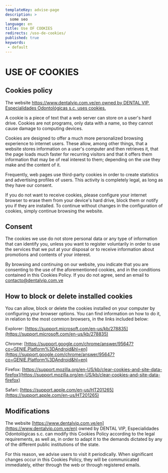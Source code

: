 ```yaml
---
templateKey: advise-page
description: >
  some seo
language: en
title: Use OF COOKIES
redirects: /uso-de-cookies/
published: true
keywords:
 - default
---
```


# USE OF COOKIES

## Cookies policy

The website [https://www.dentalvip.com.ve/en owned by DENTAL VIP, Especialidades Odontológicas s.c. uses cookies.](/en/)

A cookie is a piece of text that a web server can store on a user's hard drive. Cookies are not programs, only data with a name, so they cannot cause damage to computing devices.

Cookies are designed to offer a much more personalized browsing experience to internet users. These allow, among other things, that a website stores information on a user's computer and then retrieves it, that the page loads much faster for recurring visitors and that it offers them information that may be of real interest to them; depending on the use they make and the content of it.

Frequently, web pages use third-party cookies in order to create statistics and advertising profiles of users. This activity is completely legal, as long as they have our consent.

If you do not want to receive cookies, please configure your internet browser to erase them from your device's hard drive, block them or notify you if they are installed. To continue without changes in the configuration of cookies, simply continue browsing the website.

## Consent

The cookies we use do not store personal data or any type of information that can identify you, unless you want to register voluntarily in order to use the services that we put at your disposal or to receive information about promotions and contents of your interest.

By browsing and continuing on our website, you indicate that you are consenting to the use of the aforementioned cookies, and in the conditions contained in this Cookies Policy. If you do not agree, send an email to [contacto@dentalvip.com.ve](mailto:contacto@dentalvip.com.ve)

## How to block or delete installed cookies

You can allow, block or delete the cookies installed on your computer by configuring your browser options. You can find information on how to do it, in relation to the most common browsers, in the links included below:

Explorer: [https://support.microsoft.com/en-us/kb/278835](https://support.microsoft.com/en-us/kb/278835)

Chrome: [https://support.google.com/chrome/answer/95647?co=GENIE.Platform%3DAndroid&hl=en](https://support.google.com/chrome/answer/95647?co=GENIE.Platform%3DAndroid&hl=en)

Firefox: [https://support.mozilla.org/en-US/kb/clear-cookies-and-site-data-firefox](https://support.mozilla.org/en-US/kb/clear-cookies-and-site-data-firefox)

Safari: [https://support.apple.com/en-us/HT201265](https://support.apple.com/en-us/HT201265)

## Modifications

The website [https://www.dentalvip.com.ve/en](https://www.dentalvip.com.ve/en) owned by DENTAL VIP, Especialidades Odontológicas s.c. can modify this Cookies Policy according to the legal requirements, as well as, in order to adapt it to the demands dictated by any of the different public institutions of the state.

For this reason, we advise users to visit it periodically. When significant changes occur in this Cookies Policy, they will be communicated immediately, either through the web or through registered emails.

